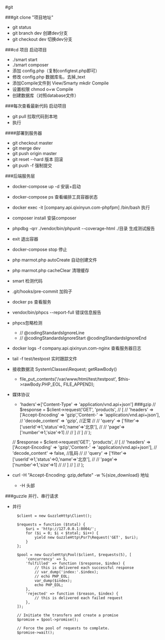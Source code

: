#git

###git clone "项目地址"

* git status 
* git branch dev 创建dev分支
* git checkout dev  切换dev分支

###cd 项目  启动项目

* ./smart start  
* ./smart composer 
* 添加 config.php（复制configtest.php即可）
* 修改 config.php 数据库名，去掉_text
* 添加Compile文件到 View/Smarty   mkdir Compile
* 设置权限 chmod  o+w Compile 
* 创建数据库（对照database文件）

###每次查看最新代码  启动项目  

* git pull 拉取代码到本地  
* 执行

####部署到服务器

* git checkout master
* git merge dev
* git push origin master 
* git reset --hard 版本  回滚
* git push -f 强制提交

###后端服务层

* docker-compose up -d  安装+启动
* docker-compose ps  查看编排工具容器状态
* docker exec -it [company.api.qixinyun.com-phpfpm] /bin/bash  执行
* composer install  安装composer
* phpdbg -qrr ./vendor/bin/phpunit --coverage-html ./目录  生成测试报告
* exit  退出容器
* docker-compose stop  停止
* php marmot.php autoCreate 自动创建文件
* php marmot.php cacheClear 清理缓存
* smart 检测代码
* .git/hooks/pre-commit 加钩子
* docker ps  查看服务
* vendor/bin/phpcs --report-full 错误信息报告
* phpcs忽略检测
	* // @codingStandardsIgnoreLine
	* // @codingStandardsIgnoreStart @codingStandardsIgnoreEnd
* docker logs -f company.api.qixinyun.com-nginx 查看服务器日志
* tail -f test/testpost 实时跟踪文件 
* 接收数据流 System\Classes\Request;  getRawBody()
	* file_put_contents('/var/www/html/test/testpost', $this->rawBody.PHP_EOL, FILE_APPEND);
* 媒体协议 
	* 'haders'=>['Content-Type' => 'application/vnd.api+json']
###gzip
	// $response = $client->request('GET', 'products',
	//   [
	//    'headers'        => ['Accept-Encoding' => 'gzip','Content-' => 'application/vnd.api+json'],
	//     'decode_content' => 'gzip', //正常
	//     // 'query'       => ['filter'=>['userId'=>1,'status'=>0,'name'=>'北京'],
	//     //            'page'=>['number'=>1,'size'=>1]
	//     //           ]
	//   ]
	// );

	// $response = $client->request('GET', 'products',
	//   [
	//    'headers'        => ['Accept-Encoding' => 'gzip','Content-' => 'application/vnd.api+json'],
	//     'decode_content' => false, //乱码
	//     // 'query'       => ['filter'=>['userId'=>1,'status'=>0,'name'=>'北京'],
	//     //            'page'=>['number'=>1,'size'=>1]
	//     //           ]
	//   ]
	// );

* curl -H "Accept-Encoding: gzip,deflate" -w %{size_download} 地址
	* -H 头部


###guzzle 并行、串行请求

* 并行

		$client = new GuzzleHttp\Client();
		
		$requests = function ($total) {
		    $uri = 'http://127.0.0.1:8004/';
		    for ($i = 0; $i < $total; $i++) {
		        yield new GuzzleHttp\Psr7\Request('GET', $uri);
		    }
		};
		
		$pool = new GuzzleHttp\Pool($client, $requests(5), [
		    'concurrency' => 5,
		    'fulfilled' => function ($response, $index) {
		        // this is delivered each successful response
		        // var_dump('index:'.$index);
		        // echo PHP_EOL;
		        var_dump($index);
		        echo PHP_EOL;
		    },
		    'rejected' => function ($reason, $index) {
		        // this is delivered each failed request
		    },
		]);
		
		// Initiate the transfers and create a promise
		$promise = $pool->promise();
		
		// Force the pool of requests to complete.
		$promise->wait();

